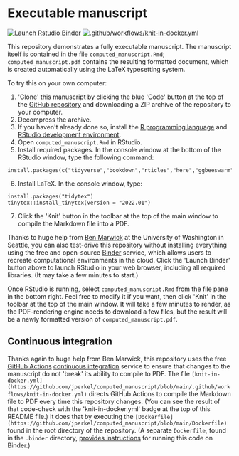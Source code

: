 # Executable manuscript

<!-- badges: start -->

[![Launch Rstudio Binder](http://mybinder.org/badge_logo.svg)](https://mybinder.org/v2/gh/jperkel/computed_manuscript/main?urlpath=rstudio) [![.github/workflows/knit-in-docker.yml](https://github.com/jperkel/computed_manuscript/actions/workflows/knit-in-docker.yml/badge.svg)](https://github.com/jperkel/computed_manuscript/actions/workflows/knit-in-docker.yml)

<!-- badges: end -->

This repository demonstrates a fully executable manuscript. The manuscript itself is contained in the file `computed_manuscript.Rmd`; `computed_manuscript.pdf` contains the resulting formatted document, which is created automatically using the LaTeX typesetting system.

To try this on your own computer:

1.  'Clone' this manuscript by clicking the blue 'Code' button at the top of the [GitHub repository](https://github.com/jperkel/computed_manuscript) and downloading a ZIP archive of the repository to your computer.
2.  Decompress the archive.
3.  If you haven't already done so, install the [R programming language](https://cran.r-project.org/) and [RStudio development environment](https://www.rstudio.com/).
4.  Open `computed_manuscript.Rmd` in RStudio.
5.  Install required packages. In the console window at the bottom of the RStudio window, type the following command:

```
install.packages(c("tidyverse","bookdown","rticles","here","ggbeeswarm"))
```

6.  Install LaTeX. In the console window, type:

```
install.packages("tidytex")
tinytex::install_tinytex(version = "2022.01")
```

7.  Click the 'Knit' button in the toolbar at the top of the main window to compile the Markdown file into a PDF.

Thanks to huge help from [Ben Marwick](https://twitter.com/benmarwick) at the University of Washington in Seattle, you can also test-drive this repository without installing everything using the free and open-source [Binder](https://mybinder.org/) service, which allows users to recreate computational environments in the cloud. Click the 'Launch Binder' button above to launch RStudio in your web browser, including all required libraries. (It may take a few minutes to start.)

Once RStudio is running, select `computed_manuscript.Rmd` from the file pane in the bottom right. Feel free to modify it if you want, then click 'Knit' in the toolbar at the top of the main window. It will take a few minutes to render, as the PDF-rendering engine needs to download a few files, but the result will be a newly formatted version of `computed_manuscript.pdf`.

## Continuous integration

Thanks again to huge help from Ben Marwick, this repository uses the free [GitHub Actions](https://docs.github.com/en/actions) [continuous integration](https://www.nature.com/articles/550143a) service to ensure that changes to the manuscript do not 'break' its ability to compile to PDF. The file `[knit-in-docker.yml](https://github.com/jperkel/computed_manuscript/blob/main/.github/workflows/knit-in-docker.yml)` directs GitHub Actions to compile the Markdown file to PDF every time this repository changes. (You can see the result of that code-check with the 'knit-in-docker.yml' badge at the top of this README file.) It does that by executing the `[Dockerfile](https://github.com/jperkel/computed_manuscript/blob/main/Dockerfile)` found in the root directory of the repository. (A separate `Dockerfile`, found in the `.binder` directory, [provides instructions](https://github.com/jperkel/computed_manuscript/blob/main/.binder/Dockerfile) for running this code on Binder.)
